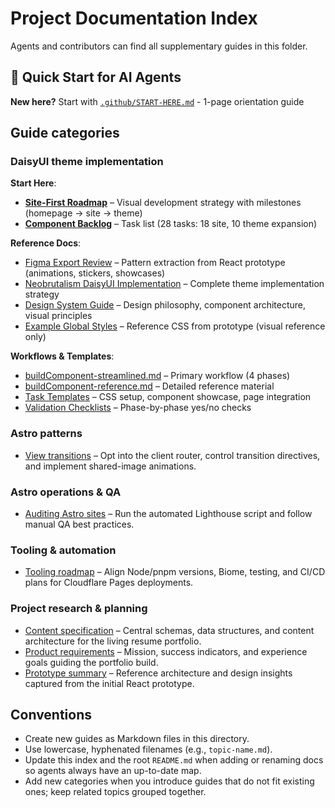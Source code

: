 # Project Documentation Index

Agents and contributors can find all supplementary guides in this folder.

## 🚀 Quick Start for AI Agents

**New here?** Start with [`.github/START-HERE.md`](../.github/START-HERE.md) - 1-page orientation guide

## Guide categories

### DaisyUI theme implementation

**Start Here**:
- **[Site-First Roadmap](./site-first-roadmap.md)** – Visual development strategy with milestones (homepage → site → theme)
- **[Component Backlog](./component-backlog.md)** – Task list (28 tasks: 18 site, 10 theme expansion)

**Reference Docs**:
- [Figma Export Review](./figma-export-review.md) – Pattern extraction from React prototype (animations, stickers, showcases)
- [Neobrutalism DaisyUI Implementation](./neobrutalism-daisyui-implementation.md) – Complete theme implementation strategy
- [Design System Guide](./design-system/guide.md) – Design philosophy, component architecture, visual principles
- [Example Global Styles](./design-system/example-global-styles.md) – Reference CSS from prototype (visual reference only)

**Workflows & Templates**:
- [buildComponent-streamlined.md](../.github/prompts/buildComponent-streamlined.md) – Primary workflow (4 phases)
- [buildComponent-reference.md](../.github/prompts/buildComponent-reference.md) – Detailed reference material
- [Task Templates](../.github/templates/) – CSS setup, component showcase, page integration
- [Validation Checklists](../.github/VALIDATION.md) – Phase-by-phase yes/no checks

### Astro patterns

- [View transitions](./astro/view-transitions.md) – Opt into the client router, control transition directives, and implement shared-image animations.

### Astro operations & QA

- [Auditing Astro sites](./astro/auditing.md) – Run the automated Lighthouse script and follow manual QA best practices.

### Tooling & automation

- [Tooling roadmap](./project/tooling-roadmap.md) – Align Node/pnpm versions, Biome, testing, and CI/CD plans for Cloudflare Pages deployments.

### Project research & planning

- [Content specification](./project/content-specification.md) – Central schemas, data structures, and content architecture for the living resume portfolio.
- [Product requirements](./project/prd.md) – Mission, success indicators, and experience goals guiding the portfolio build.
- [Prototype summary](./project/prototype-details.md) – Reference architecture and design insights captured from the initial React prototype.

## Conventions

- Create new guides as Markdown files in this directory.
- Use lowercase, hyphenated filenames (e.g., `topic-name.md`).
- Update this index and the root `README.md` when adding or renaming docs so agents always have an up-to-date map.
- Add new categories when you introduce guides that do not fit existing ones; keep related topics grouped together.
